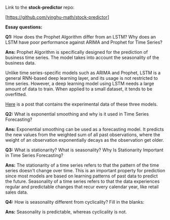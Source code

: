 Link to the **stock-predictor** repo: 

[https://github.com/yinghu-math/stock-predictor]

**Essay questions:** 

**Q1:** How does the Prophet Algorithm differ from an LSTM? Why does an LSTM have poor performance against ARIMA and Prophet for Time Series?

**Ans:** Prophet Algorithm is specifically designed for the prediction of business time series. The model takes into account the seasonality of the business data. 

Unlike time series-specific models such as ARIMA and Prophet, LSTM is a general RNN-based deep learning layer, and its usage is not restricted to time series. However, a deep learning model using LSTM needs a large amount of data to train. When applied to a small dataset, it tends to be overfitted. 

[Here](https://neptune.ai/blog/arima-vs-prophet-vs-lstm) is a post that contains the experimental data of these three models. 


**Q2:** What is exponential smoothing and why is it used in Time Series Forecasting?

**Ans:**  Exponential smoothing can be used as a forecasting model. It predicts the new values from the weighted sum of all past observations, where the weight of an observation exponentially decays as the observation get older. 

**Q3:** What is stationarity? What is seasonality? Why Is Stationarity Important in Time Series Forecasting?

**Ans:** The stationarity of a time series refers to that the pattern of the time series doesn't change over time.  This is an important property for prediction since most models are based on learning patterns of past data to predict the future.  Seasonality of a time series refers to that the data experiences regular and predictable changes that recur every calendar year, like retail sales data.


**Q4:** How is seasonality different from cyclicality? Fill in the blanks:


**Ans:** Seasonality is predictable, whereas cyclicality is not.



